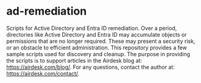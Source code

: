 # ad-remediation
Scripts for Active Directory and Entra ID remediation.
Over a period, directories like Active Directory and Entra ID may accumulate objects or permissions that are no longer required. These may present a security risk, or an obstacle to efficient administration.
This repository provides a few sample scripts used for discovery and cleanup.
The purpose in providing the scripts is to support articles in the Airdesk blog at: https://airdesk.com/blog/.
For any questions, contact the author at: https://airdesk.com/contact/.
